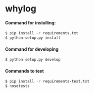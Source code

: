 # whylog

#### Command for installing:
```sh
$ pip install -r requirements.txt
$ python setup.py install
```

#### Command for developing
```sh
$ python setup.py develop
 ```
#### Commands to test
```sh
$ pip install -r requirements-test.txt
$ nosetests
```
